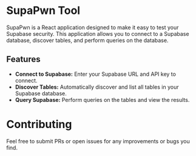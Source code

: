 # SupaPwn Tool

SupaPwn is a React application designed to make it easy to test your Supabase security. This application allows you to connect to a Supabase database, discover tables, and perform queries on the database.

## Features

- **Connect to Supabase:** Enter your Supabase URL and API key to connect.
- **Discover Tables:** Automatically discover and list all tables in your Supabase database.
- **Query Supabase:** Perform queries on the tables and view the results.

# Contributing

Feel free to submit PRs or open issues for any improvements or bugs you find.
